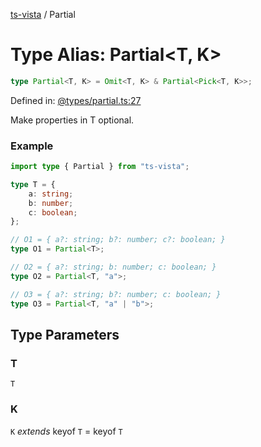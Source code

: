 [ts-vista](../README.md) / Partial

# Type Alias: Partial\<T, K\>

```ts
type Partial<T, K> = Omit<T, K> & Partial<Pick<T, K>>;
```

Defined in: [@types/partial.ts:27](https://github.com/alpheustangs/ts-vista/blob/eab8284f4120b255476b7a6b3bf20303d7fc4744/package/src/@types/partial.ts#L27)

Make properties in T optional.

### Example

```ts
import type { Partial } from "ts-vista";

type T = {
    a: string;
    b: number;
    c: boolean;
};

// O1 = { a?: string; b?: number; c?: boolean; }
type O1 = Partial<T>;

// O2 = { a?: string; b: number; c: boolean; }
type O2 = Partial<T, "a">;

// O3 = { a?: string; b?: number; c: boolean; }
type O3 = Partial<T, "a" | "b">;
```

## Type Parameters

### T

`T`

### K

`K` *extends* keyof `T` = keyof `T`
